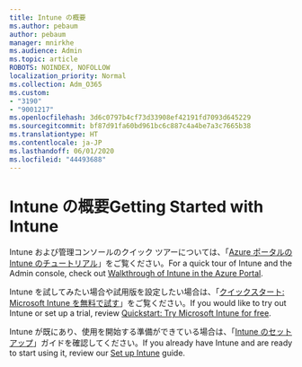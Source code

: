 ```yaml
---
title: Intune の概要
ms.author: pebaum
author: pebaum
manager: mnirkhe
ms.audience: Admin
ms.topic: article
ROBOTS: NOINDEX, NOFOLLOW
localization_priority: Normal
ms.collection: Adm_O365
ms.custom:
- "3190"
- "9001217"
ms.openlocfilehash: 3d6c0797b4cf73d33908ef42191fd7093d645229
ms.sourcegitcommit: bf87d91fa60bd961bc6c887c4a4be7a3c7665b38
ms.translationtype: HT
ms.contentlocale: ja-JP
ms.lasthandoff: 06/01/2020
ms.locfileid: "44493688"
---
```

# <a name="getting-started-with-intune"></a><span data-ttu-id="98ec4-102">Intune の概要</span><span class="sxs-lookup"><span data-stu-id="98ec4-102">Getting Started with Intune</span></span>

<span data-ttu-id="98ec4-103">Intune および管理コンソールのクイック ツアーについては、「[Azure ポータルの Intune のチュートリアル](https://docs.microsoft.com/intune/fundamentals/tutorial-walkthrough-intune-portal)」をご覧ください。</span><span class="sxs-lookup"><span data-stu-id="98ec4-103">For a quick tour of Intune and the Admin console, check out [Walkthrough of Intune in the Azure Portal](https://docs.microsoft.com/intune/fundamentals/tutorial-walkthrough-intune-portal).</span></span>

<span data-ttu-id="98ec4-104">Intune を試してみたい場合や試用版を設定したい場合は、「[クイックスタート: Microsoft Intune を無料で試す](https://docs.microsoft.com/intune/fundamentals/free-trial-sign-up)」をご覧ください。</span><span class="sxs-lookup"><span data-stu-id="98ec4-104">If you would like to try out Intune or set up a trial, review [Quickstart: Try Microsoft Intune for free](https://docs.microsoft.com/intune/fundamentals/free-trial-sign-up).</span></span>

<span data-ttu-id="98ec4-105">Intune が既にあり、使用を開始する準備ができている場合は、「[Intune のセットアップ](https://docs.microsoft.com/intune/fundamentals/setup-steps)」ガイドを確認してください。</span><span class="sxs-lookup"><span data-stu-id="98ec4-105">If you already have Intune and are ready to start using it, review our [Set up Intune](https://docs.microsoft.com/intune/fundamentals/setup-steps) guide.</span></span> 